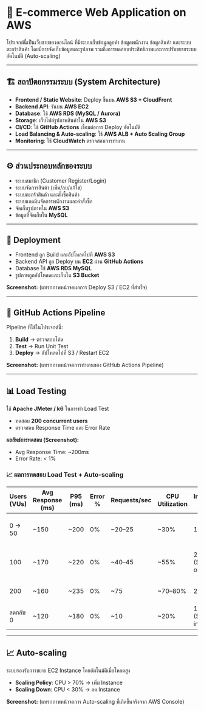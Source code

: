 # 🛒 E-commerce Web Application on AWS  

โปรเจกต์นี้เป็นเว็บขายของออนไลน์ ที่มีระบบเก็บข้อมูลลูกค้า ข้อมูลพนักงาน ข้อมูลสินค้า และระบบตะกร้าสินค้า โดยมีการจัดเก็บข้อมูลและรูปภาพ รวมถึงการทดสอบประสิทธิภาพและการปรับขยายระบบอัตโนมัติ (Auto-scaling)  

---

## 🏗️ สถาปัตยกรรมระบบ (System Architecture)  
- **Frontend / Static Website**: Deploy ขึ้นบน **AWS S3 + CloudFront**  
- **Backend API**: รันบน **AWS EC2**  
- **Database**: ใช้ **AWS RDS (MySQL / Aurora)**  
- **Storage**: เก็บไฟล์รูปภาพสินค้าใน **AWS S3**  
- **CI/CD**: ใช้ **GitHub Actions** เชื่อมต่อการ Deploy อัตโนมัติ  
- **Load Balancing & Auto-scaling**: ใช้ **AWS ALB + Auto Scaling Group**  
- **Monitoring**: ใช้ **CloudWatch** ตรวจสอบการทำงาน  

---

## ⚙️ ส่วนประกอบหลักของระบบ  
- ระบบสมาชิก (Customer Register/Login)  
- ระบบจัดการสินค้า (เพิ่ม/ลบ/แก้ไข)  
- ระบบตะกร้าสินค้า และสั่งซื้อสินค้า  
- ระบบแอดมินจัดการพนักงานและคำสั่งซื้อ  
- จัดเก็บรูปภาพใน **AWS S3**  
- ข้อมูลที่จัดเก็บใน **MySQL**  

---

## 🚀 Deployment  
- Frontend ถูก Build และอัปโหลดไปที่ **AWS S3**  
- Backend API ถูก Deploy บน **EC2** ผ่าน **GitHub Actions**  
- Database ใช้ **AWS RDS MySQL**  
- รูปภาพถูกอัปโหลดและเก็บใน **S3 Bucket**  

**Screenshot:** (แทรกภาพหน้าจอผลการ Deploy S3 / EC2 ที่สำเร็จ)  

---

## 🔄 GitHub Actions Pipeline  
Pipeline ที่ใช้ในโปรเจกต์นี้:  
1. **Build** → ตรวจสอบโค้ด  
2. **Test** → Run Unit Test  
3. **Deploy** → อัปโหลดไปที่ S3 / Restart EC2  

**Screenshot:** (แทรกภาพหน้าจอการทำงานของ GitHub Actions Pipeline)  

---

## 📊 Load Testing  
ใช้ **Apache JMeter / k6** ในการทำ Load Test  
- ทดสอบ **200 concurrent users**  
- ตรวจสอบ Response Time และ Error Rate  

**ผลลัพธ์การทดสอบ (Screenshot):**  
- Avg Response Time: ~200ms  
- Error Rate: < 1%  

### 📈 ผลการทดสอบ Load Test + Auto-scaling  

| Users (VUs) | Avg Response (ms) | P95 (ms) | Error % | Requests/sec | CPU Utilization | Instance Count | หมายเหตุ |  
| ----------- | ----------------- | -------- | ------- | ------------ | --------------- | -------------- | -------------------------- |  
| 0 → 50 | ~150 | ~200 | 0% | ~20–25 | ~30% | 1 | ระบบตอบสนองได้ปกติ |  
| 100 | ~170 | ~220 | 0% | ~40–45 | ~55% | 2 (Scale-out) | Trigger Auto Scaling เพิ่ม |  
| 200 | ~160 | ~235 | 0% | ~75 | ~70–80% | 2 | รองรับโหลดสูงได้ดี |  
| ลดกลับ 0 | ~120 | ~180 | 0% | ~10 | ~20% | 1 (Scale-in) | ระบบคืนสภาพปกติ |  

---

## 📈 Auto-scaling  
ระบบรองรับการขยาย EC2 Instance โดยอัตโนมัติเมื่อโหลดสูง  
- **Scaling Policy**: CPU > 70% → เพิ่ม Instance  
- **Scaling Down**: CPU < 30% → ลด Instance  

**Screenshot:** (แทรกภาพหน้าจอการ Auto-scaling ที่เกิดขึ้นจริงจาก AWS Console)  
